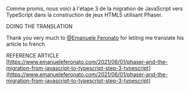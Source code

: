 Comme promis, nous voici à l'étape 3 de la migration de JavaScript vers TypeScript dans la construction de jeux HTML5 utilisant Phaser.

DOING THE TRANSLATION

Thank you very much to [@Emanuele Feronato](https://www.facebook.com/emanueleferonato/) for letitng me translate his article to french

REFERENCE ARTICLE [https://www.emanueleferonato.com/2021/06/01/phaser-and-the-migration-from-javascript-to-typescript-step-3-typescript](https://www.emanueleferonato.com/2021/06/01/phaser-and-the-migration-from-javascript-to-typescript-step-3-typescript)